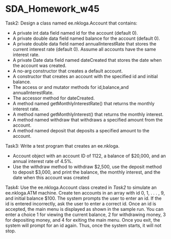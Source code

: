 # SDA_Homework_w45

Task2: Design a class named ee.nkloga.Account that contains:
- A private int data field named id for the account (default 0).
- A private double data field named balance for the account (default 0).
- A private double data field named annualInterestRate that stores the current interest rate (default 0). 
Assume all accounts have the same interest rate.
- A private Date data field named dateCreated that stores the date when the account was created.
- A no-arg constructor that creates a default account.
- A constructor that creates an account with the specified id and initial balance.
- The access or and mutator methods for id,balance,and annualInterestRate.
- The accessor method for dateCreated.
- A method named getMonthlyInterestRate() that returns the monthly interest rate.
- A method named getMonthlyInterest() that returns the monthly interest.
- A method named withdraw that withdraws a specified amount from the account.
- A method named deposit that deposits a specified amount to the account.

Task3: Write a test program that creates an ee.nkloga.
- Account object with an account ID of 1122, a balance of $20,000, 
and an annual interest rate of 4.5%. 
- Use the withdraw method to withdraw $2,500, use the deposit method to deposit $3,000, and print the balance,
the monthly interest, and the date when this account was created

Task4: Use the ee.nkloga.Account class created in *Task2* to simulate an ee.nkloga.ATM machine.
Create ten accounts in an array with id 0, 1, . . . , 9, and initial balance $100.
The system prompts the user to enter an id. If the id is entered incorrectly,
ask the user to enter a correct id.
Once an id is accepted, the main menu is displayed as shown in the sample run.
You can enter a choice 1 for viewing the current balance, 2 for withdrawing money,
3 for depositing money, and 4 for exiting the main menu. Once you exit,
the system will prompt for an id again.
Thus, once the system starts, it will not stop.
